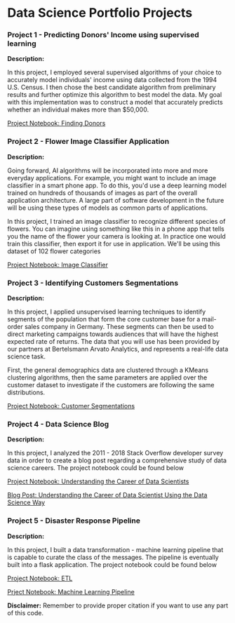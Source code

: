 # Data Science Portfolio Projects

### Project 1 - Predicting Donors' Income using supervised learning

**Description:** 

In this project, I employed several supervised algorithms of your choice to accurately model individuals' income using data collected from the 1994 U.S. Census. I then chose the best candidate algorithm from preliminary results and further optimize this algorithm to best model the data. My goal with this implementation was to construct a model that accurately predicts whether an individual makes more than $50,000. 

[Project Notebook: Finding Donors](http://nbviewer.jupyter.org/github/chenbowen184/Udacity_Data_Science_Projects/blob/master/Project%201%20-%20Finding%20Donars/finding_donors.ipynb)


### Project 2 - Flower Image Classifier Application

**Description:** 

Going forward, AI algorithms will be incorporated into more and more everyday applications. For example, you might want to include an image classifier in a smart phone app. To do this, you'd use a deep learning model trained on hundreds of thousands of images as part of the overall application architecture. A large part of software development in the future will be using these types of models as common parts of applications.

In this project, I trained an image classifier to recognize different species of flowers. You can imagine using something like this in a phone app that tells you the name of the flower your camera is looking at. In practice one would train this classifier, then export it for use in application. We'll be using this dataset of 102 flower categories

[Project Notebook: Image Classifier](http://nbviewer.jupyter.org/github/chenbowen184/Udacity_Data_Science_Projects/blob/master/Project%202%20-%20Image%20Classifier%20Application/Image%20Classifier%20Project.ipynb?flush_cache=true)


### Project 3 - Identifying Customers Segmentations

**Description:** 

In this project, I applied unsupervised learning techniques to identify segments of the population that form the core customer base for a mail-order sales company in Germany. These segments can then be used to direct marketing campaigns towards audiences that will have the highest expected rate of returns. The data that you will use has been provided by our partners at Bertelsmann Arvato Analytics, and represents a real-life data science task.

First, the general demographics data are clustered through a KMeans clustering algorithms, then the same parameters are applied over the customer dataset to investigate if the customers are following the same distributions.

[Project Notebook: Customer Segmentations](http://nbviewer.jupyter.org/github/chenbowen184/Udacity_Data_Science_Projects/blob/master/Project%203%20-%20Identify%20Customer%20Segementation/Identify_Customer_Segments.ipynb?flush_cache=true)



### Project 4 - Data Science Blog

**Description:** 

In this project, I analyzed the 2011 - 2018 Stack Overflow developer survey data in order to create a blog post regarding a comprehensive study of data science careers. The project notebook could be found below

[Project Notebook: Understanding the Career of Data Scientists](http://nbviewer.jupyter.org/github/chenbowen184/Data_Scientist_Nanodegree/blob/master/Project%204%20-%20Data%20Science%20Blog/Understanding%20the%20Career%20of%20Data%20Scientists.ipynb) 

[Blog Post: Understanding the Career of Data Scientist Using the Data Science Way](https://medium.com/@bowenchen/understanding-the-career-of-data-scientists-in-a-data-science-way-9bd63817221e)

### Project 5 - Disaster Response Pipeline

**Description:**

In this project, I built a data transformation - machine learning pipeline that is capable to curate the class of the messages. The pipeline is eventually built into a flask application. The project notebook could be found below

[Project Notebook: ETL](http://nbviewer.jupyter.org/github/chenbowen184/Data_Science_Portfolio/blob/master/Project%205%20-%20Disaster%20Response%20Pipeline/ETL%20Pipeline%20Preparation.ipynb)

[Prject Notebook: Machine Learning Pipeline](http://nbviewer.jupyter.org/github/chenbowen184/Data_Science_Portfolio/blob/master/Project%205%20-%20Disaster%20Response%20Pipeline/ML%20Pipeline%20Preparation.ipynb)


**Disclaimer:** Remember to provide proper citation if you want to use any part of this code.
